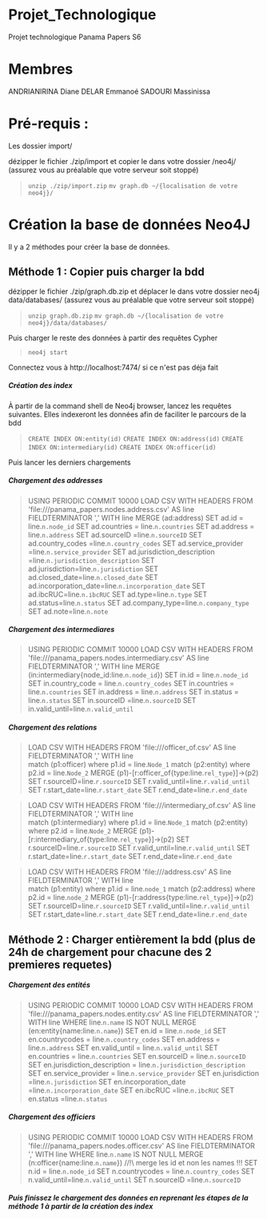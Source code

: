 # Projet_Technologique
Projet technologique Panama Papers S6

# Membres
ANDRIANIRINA Diane
DELAR Emmanoé
SADOURI Massinissa

# Pré-requis :
Les dossier import/

dézipper le fichier ./zip/import et copier le dans votre dossier /neo4j/ (assurez vous au préalable que votre serveur soit stoppé)

> `unzip ./zip/import.zip`
> `mv graph.db ~/{localisation de votre neo4j}/`

# Création la base de données Neo4J
Il y a 2 méthodes pour créer la base de données.

## Méthode 1 : Copier puis charger la bdd

dézipper le fichier ./zip/graph.db.zip et déplacer le dans votre dossier neo4j data/databases/ (assurez vous au préalable que votre serveur soit stoppé)

> `unzip graph.db.zip`
> `mv graph.db ~/{localisation de votre neo4j}/data/databases/`

Puis charger le reste des données à partir des requêtes Cypher

> `neo4j start`

Connectez vous à http://localhost:7474/ si ce n'est pas déja fait

##### Création des index

À partir de la command shell de Neo4j browser, lancez les requêtes suivantes. Elles indexeront les données afin de faciliter le parcours de la bdd

> `CREATE INDEX ON:entity(id)`
> `CREATE INDEX ON:address(id)`
> `CREATE INDEX ON:intermediary(id)`
> `CREATE INDEX ON:officer(id)`

Puis lancer les derniers chargements 

##### Chargement des addresses 
> USING PERIODIC COMMIT 10000
LOAD CSV WITH HEADERS FROM 'file:///panama_papers.nodes.address.csv' AS line
FIELDTERMINATOR ','
WITH line
MERGE (ad:address) 
SET ad.id = line.`n.node_id` SET ad.countries = line.`n.countries` SET ad.address = line.`n.address` SET ad.sourceID =line.`n.sourceID` SET ad.country_codes =line.`n.country_codes` SET ad.service_provider =line.`n.service_provider`  SET ad.jurisdiction_description =line.`n.jurisdiction_description`  SET ad.jurisdiction=line.`n.jurisdiction` SET ad.closed_date=line.`n.closed_date` SET ad.incorporation_date=line.`n.incorporation_date` SET ad.ibcRUC=line.`n.ibcRUC` SET ad.type=line.`n.type` SET ad.status=line.`n.status` SET ad.company_type=line.`n.company_type` SET ad.note=line.`n.note`


##### Chargement des intermediares

> USING PERIODIC COMMIT 10000
LOAD CSV WITH HEADERS FROM 'file:///panama_papers.nodes.intermediary.csv' AS line
FIELDTERMINATOR ','
WITH line
MERGE (in:intermediary{node_id:line.`n.node_id`}) 
SET in.id = line.`n.node_id` SET in.country_code = line.`n.country_codes` SET in.countries = line.`n.countries` SET in.address = line.`n.address` SET in.status = line.`n.status` SET in.sourceID =line.`n.sourceID` SET in.valid_until=line.`n.valid_until`


##### Chargement des relations

> LOAD CSV WITH HEADERS FROM 'file:///officer_of.csv' AS line
FIELDTERMINATOR ','
WITH line        
match (p1:officer) where p1.id = line.`Node_1`
match (p2:entity) where p2.id = line.`Node_2`
MERGE (p1)-[r:officer_of{type:line.`rel_type`}]->(p2) SET r.sourceID=line.`r.sourceID` SET r.valid_until=line.`r.valid_until` SET r.start_date=line.`r.start_date` SET r.end_date=line.`r.end_date` 

> LOAD CSV WITH HEADERS FROM 'file:///intermediary_of.csv' AS line
FIELDTERMINATOR ','
WITH line        
match (p1:intermediary) where p1.id = line.`Node_1`
match (p2:entity) where p2.id = line.`Node_2`
MERGE (p1)-[r:intermediary_of{type:line.`rel_type`}]->(p2) SET r.sourceID=line.`r.sourceID` SET r.valid_until=line.`r.valid_until` SET r.start_date=line.`r.start_date` SET r.end_date=line.`r.end_date` 

> LOAD CSV WITH HEADERS FROM 'file:///address.csv' AS line
FIELDTERMINATOR ','
WITH line        
match (p1:entity) where p1.id = line.`node_1`
match (p2:address) where p2.id = line.`node_2`
MERGE (p1)-[r:address{type:line.`rel_type`}]->(p2) SET r.sourceID=line.`r.sourceID` SET r.valid_until=line.`r.valid_until` SET r.start_date=line.`r.start_date` SET r.end_date=line.`r.end_date` 

## Méthode 2 : Charger entièrement la bdd (plus de 24h de chargement pour chacune des 2 premieres requetes)

##### Chargement des entités

> USING PERIODIC COMMIT 10000
LOAD CSV WITH HEADERS FROM 'file:///panama_papers.nodes.entity.csv' AS line
FIELDTERMINATOR ','
WITH line
WHERE line.`n.name` IS NOT NULL
MERGE (en:entity{name:line.`n.name`}) 
SET en.id = line.`n.node_id` SET en.countrycodes = line.`n.country_codes` SET en.address = line.`n.address` SET en.valid_until = line.`n.valid_until` 
SET en.countries = line.`n.countries` SET en.sourceID = line.`n.sourceID` SET en.jurisdiction_description = line.`n.jurisdiction_description` SET en.service_provider = line.`n.service_provider` SET en.jurisdiction =line.`n.jurisdiction`  SET en.incorporation_date =line.`n.incorporation_date` SET en.ibcRUC =line.`n.ibcRUC`  SET en.status =line.`n.status`

##### Chargement des officiers

> USING PERIODIC COMMIT 10000
LOAD CSV WITH HEADERS FROM 'file:///panama_papers.nodes.officer.csv' AS line
FIELDTERMINATOR ','
WITH line
WHERE line.`n.name` IS NOT NULL
MERGE (n:officer{name:line.`n.name`})  //!\\ merge les id et non les names !!!
SET n.id = line.`n.node_id` SET n.countrycodes = line.`n.country_codes` SET n.valid_until=line.`n.valid_until` SET n.sourceID =line.`n.sourceID` 


##### Puis finissez le chargement des données en reprenant les étapes de la méthode 1 à partir de la création des index
